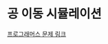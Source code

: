 # 공 이동 시뮬레이션

[프로그래머스 문제 링크](https://programmers.co.kr/learn/courses/30/lessons/87391)

```javascript

```
